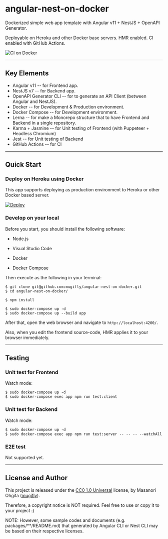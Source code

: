 # angular-nest-on-docker

Dockerized simple web app template with Angular v11 + NestJS + OpenAPI Generator.

Deployable on Heroku and other Docker base servers.
HMR enabled.
CI enabled with GitHub Actions.

![CI on Docker](https://github.com/mugifly/angular-nest-on-docker/workflows/CI%20on%20Docker/badge.svg?branch=master)


----


## Key Elements

- Angular v11 -- for Frontend app.
- NestJS v7 -- for Backend app.
- OpenAPI Generator CLI -- for to generate an API Client (between Angular and NestJS).
- Docker -- for Development & Production environment.
- Docker Compose -- for Development environment.
- Lerna -- for make a Monorepo structure that to have Frontend and Backend in a single repository.
- Karma + Jasmine -- for Unit testing of Frontend (with Puppeteer + Headless Chromium)
- Jest -- for Unit testing of Backend
- GitHub Actions -- for CI

----


## Quick Start

### Deploy on Heroku using Docker

This app supports deploying as production environment to Heroku or other Docker based server.

[![Deploy](https://www.herokucdn.com/deploy/button.svg)](https://heroku.com/deploy?template=https://github.com/mugifly/angular-nest-on-docker)

### Develop on your local

Before you start, you should install the following software:

- Node.js

- Visual Studio Code

- Docker

- Docker Compose

Then execute as the following in your terminal:

```
$ git clone git@github.com:mugifly/angular-nest-on-docker.git
$ cd angular-nest-on-docker/

$ npm install

$ sudo docker-compose up -d
$ sudo docker-compose up --build app
```

After that, open the web browser and navigate to `http://localhost:4200/`.

Also, when you edit the frontend source-code, HMR applies it to your browser immediately.


----


## Testing

### Unit test for Frontend

Watch mode:

```
$ sudo docker-compose up -d
$ sudo docker-compose exec app npm run test:client
```

### Unit test for Backend

Watch mode:

```
$ sudo docker-compose up -d
$ sudo docker-compose exec app npm run test:server -- -- -- --watchAll
```

### E2E test

Not supported yet.


----


## License and Author

This project is released under the [CC0 1.0 Universal](https://github.com/mugifly/angular-nest-on-docker/blob/master/LICENSE) license, by Masanori Ohgita ([mugifly](https://github.com/mugifly)).

Therefore, a copyright notice is NOT required.
Feel free to use or copy it to your project :)

NOTE: However, some sample codes and documents (e.g. packages/\*\*/README.md) that generated by Angular CLI or Nest CLI may be based on their respective licenses.
